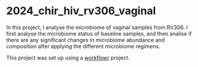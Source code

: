 # 2024_chir_hiv_rv306_vaginal

In this project, I analyse the microbiome of vaginal samples from RV306. I first analyse the microbiome status of baseline samples, and then analise if there are any significant changes in microbiome abundance and composition after applying the different microbiome regimens. 

This project was set up using a [workflowr][] project.

[workflowr]: https://github.com/workflowr/workflowr
